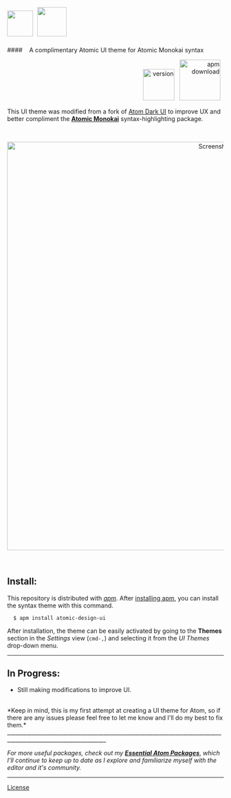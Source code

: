 <img src="https://cloud.githubusercontent.com/assets/16360374/17991222/82596480-6af1-11e6-9c96-3e2996a8be5a.png" height="60"/>&nbsp;&nbsp;<img src="https://cloud.githubusercontent.com/assets/16360374/18036928/5fbcbcdc-6d2c-11e6-9b40-3aad67379241.png" height="68"/>
------------------------------------------------------------------------------------------------------------------------
####&nbsp;&nbsp;&nbsp; A complimentary Atomic UI theme for Atomic Monokai syntax
<p align="right">
    <img src="https://img.shields.io/github/tag/jonsn0w/atomic-design-ui.svg?maxAge=2592000" width="73" title="version">&nbsp;&nbsp;
    <img src="https://img.shields.io/apm/dm/atomic-design-ui.svg?maxAge=2592000" width="95" title="apm download">&nbsp;&nbsp;
</p>

This UI theme was modified from a fork of [Atom Dark UI](https://github.com/atom/atom-dark-ui) to improve UX and better compliment the [**Atomic Monokai**](https://github.com/JonSn0w/Atomic-Monokai-Syntax) syntax-highlighting package.

<br>
    <p align="center">
    <img src="https://cloud.githubusercontent.com/assets/16360374/17991247/af222646-6af1-11e6-9f00-61c81f9984e6.png" width="950" title="Screenshot">
    </p>
<br>

## Install:
  This repository is distributed with [*apm*](https://atom.io/themes). After [installing apm](https://github.com/atom/apm#installing), you can install the syntax theme with this command.

```
  $ apm install atomic-design-ui
```

  After installation, the theme can be easily activated by going to the **Themes** section in the *Settings* view (`cmd-,`) and selecting it from the _UI Themes_ drop-down menu.
__________________________________________________________________________________________________________________
## In Progress:

  * Still making modifications to improve UI.

<br>
*Keep in mind, this is my first attempt at creating a UI theme for Atom, so if there are any issues please feel free to let me know and I'll do my best to fix them.*
__________________________________________________________________________________________________________________
<br>

*For more useful packages, check out my* [***Essential Atom Packages***](https://jonsn0w.github.io/projects/2016/08/22/essential-atom-packages.html), *which I'll continue to keep up to date as I explore and familiarize myself with the editor and it's community.*

__________________________________________________________________________________________________________________
[License](https://github.com/JonSn0w/Atomic-Design-UI/blob/master/LICENSE.md)
